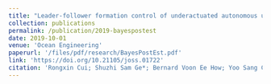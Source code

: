 ```yaml
---
title: "Leader-follower formation control of underactuated autonomous underwater vehicles"
collection: publications
permalink: /publication/2019-bayespostest
date: 2019-10-01
venue: 'Ocean Engineering'
paperurl: '/files/pdf/research/BayesPostEst.pdf'
link: 'https://doi.org/10.21105/joss.01722'
citation: 'Rongxin Cui; Shuzhi Sam Ge*; Bernard Voon Ee How; Yoo Sang Choo. &quot;Leader-follower formation control of underactuated autonomous underwater vehicles.&quot; <i>Ocean Engineering</i>, 2010, 37(17-18): 1491-1502. doi:10.21105/joss.01722'
---
```

